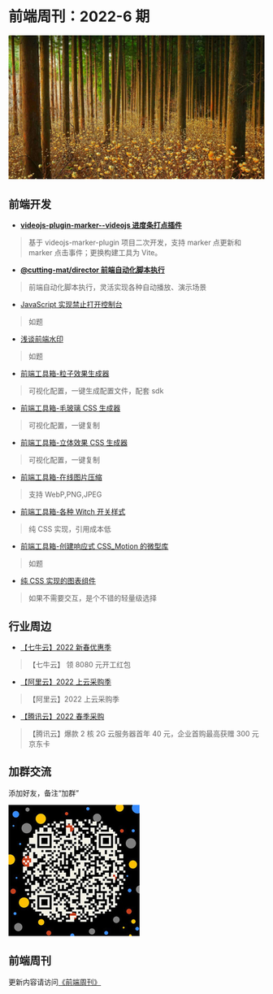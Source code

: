 # 前端周刊：2022-6 期

[![](../img/bing/20220413.jpg?imageMogr2/thumbnail/960x)](https://cn.bing.com/search?q=结香花)

## 前端开发

- [**videojs-plugin-marker--videojs 进度条打点插件**](https://github.com/tower1229/videojs-plugin-marker)

> 基于 videojs-marker-plugin 项目二次开发，支持 marker 点更新和 marker 点击事件；更换构建工具为 Vite。

- [**@cutting-mat/director 前端自动化脚本执行**](https://cutting-mat.github.io/director/#/)

> 前端自动化脚本执行，灵活实现各种自动播放、演示场景

- [JavaScript 实现禁止打开控制台](https://www.jianshu.com/p/010469f8ac2f)

> 如题

- [浅谈前端水印](https://zhuanlan.zhihu.com/p/378138205)

> 如题

- [前端工具箱-粒子效果生成器](https://vincentgarreau.com/particles.js/)

> 可视化配置，一键生成配置文件，配套 sdk

- [前端工具箱-毛玻璃 CSS 生成器](https://hype4.academy/tools/glassmorphism-generator)

> 可视化配置，一键复制

- [前端工具箱-立体效果 CSS 生成器](https://hype4.academy/tools/neumorphism-generator)

> 可视化配置，一键复制

- [前端工具箱-在线图片压缩](https://tinypng.com/)

> 支持 WebP,PNG,JPEG

- [前端工具箱-各种 Witch 开关样式](https://jnkkkk.github.io/MoreToggles.css/)

> 纯 CSS 实现，引用成本低

- [前端工具箱-创建响应式 CSS_Motion 的微型库](https://github.com/jh3y/meanderer)

> 如题

- [纯 CSS 实现的图表组件](https://chartscss.org/charts/)

> 如果不需要交互，是个不错的轻量级选择

## 行业周边

- [【七牛云】2022 新春优惠季](https://s.qiniu.com/mIzQNn)

> 【七牛云】 领 8080 元开工红包

- [【阿里云】2022 上云采购季](https://www.aliyun.com/minisite/goods?taskPkg=2022cgj&pkgSid=290788&userCode=y31qmczl)

> 【阿里云】2022 上云采购季

- [【腾讯云】2022 春季采购](https://curl.qcloud.com/qBTP1dai)

> 【腾讯云】爆款 2 核 2G 云服务器首年 40 元，企业首购最高获赠 300 元京东卡

## 加群交流

添加好友，备注“加群”

![refned_x](../img/a/refined-x.jpg)

## 前端周刊

更新内容请访问[《前端周刊》](https://frontend-weekly.com/)
